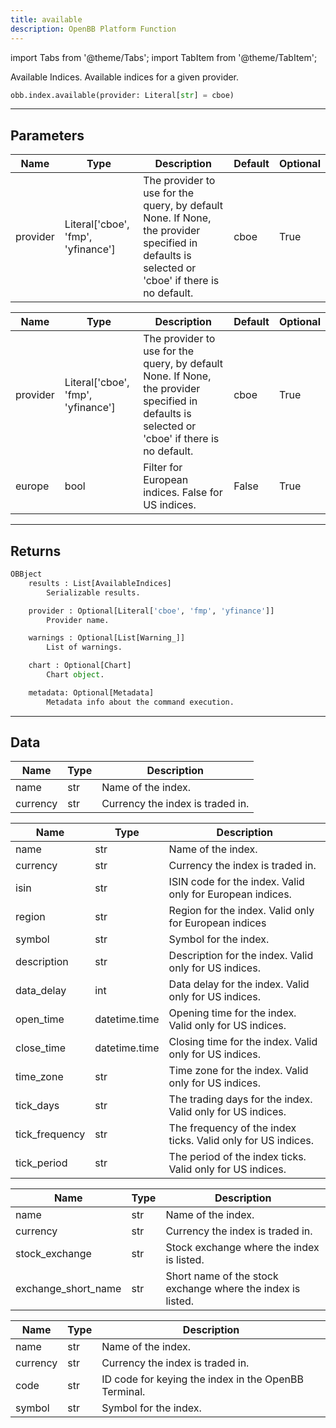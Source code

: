 ```yaml
---
title: available
description: OpenBB Platform Function
---
```


<!-- markdownlint-disable MD012 MD031 MD033 -->

import Tabs from '@theme/Tabs';
import TabItem from '@theme/TabItem';

Available Indices. Available indices for a given provider.

```python wordwrap
obb.index.available(provider: Literal[str] = cboe)
```

---

## Parameters

<Tabs>
<TabItem value="standard" label="Standard">

| Name | Type | Description | Default | Optional |
| ---- | ---- | ----------- | ------- | -------- |
| provider | Literal['cboe', 'fmp', 'yfinance'] | The provider to use for the query, by default None. If None, the provider specified in defaults is selected or 'cboe' if there is no default. | cboe | True |
</TabItem>

<TabItem value='cboe' label='cboe'>

| Name | Type | Description | Default | Optional |
| ---- | ---- | ----------- | ------- | -------- |
| provider | Literal['cboe', 'fmp', 'yfinance'] | The provider to use for the query, by default None. If None, the provider specified in defaults is selected or 'cboe' if there is no default. | cboe | True |
| europe | bool | Filter for European indices. False for US indices. | False | True |
</TabItem>

</Tabs>

---

## Returns

```python wordwrap
OBBject
    results : List[AvailableIndices]
        Serializable results.

    provider : Optional[Literal['cboe', 'fmp', 'yfinance']]
        Provider name.

    warnings : Optional[List[Warning_]]
        List of warnings.

    chart : Optional[Chart]
        Chart object.

    metadata: Optional[Metadata]
        Metadata info about the command execution.
```

---

## Data

<Tabs>
<TabItem value="standard" label="Standard">

| Name | Type | Description |
| ---- | ---- | ----------- |
| name | str | Name of the index. |
| currency | str | Currency the index is traded in. |
</TabItem>

<TabItem value='cboe' label='cboe'>

| Name | Type | Description |
| ---- | ---- | ----------- |
| name | str | Name of the index. |
| currency | str | Currency the index is traded in. |
| isin | str | ISIN code for the index. Valid only for European indices. |
| region | str | Region for the index. Valid only for European indices |
| symbol | str | Symbol for the index. |
| description | str | Description for the index. Valid only for US indices. |
| data_delay | int | Data delay for the index. Valid only for US indices. |
| open_time | datetime.time | Opening time for the index. Valid only for US indices. |
| close_time | datetime.time | Closing time for the index. Valid only for US indices. |
| time_zone | str | Time zone for the index. Valid only for US indices. |
| tick_days | str | The trading days for the index. Valid only for US indices. |
| tick_frequency | str | The frequency of the index ticks. Valid only for US indices. |
| tick_period | str | The period of the index ticks. Valid only for US indices. |
</TabItem>

<TabItem value='fmp' label='fmp'>

| Name | Type | Description |
| ---- | ---- | ----------- |
| name | str | Name of the index. |
| currency | str | Currency the index is traded in. |
| stock_exchange | str | Stock exchange where the index is listed. |
| exchange_short_name | str | Short name of the stock exchange where the index is listed. |
</TabItem>

<TabItem value='yfinance' label='yfinance'>

| Name | Type | Description |
| ---- | ---- | ----------- |
| name | str | Name of the index. |
| currency | str | Currency the index is traded in. |
| code | str | ID code for keying the index in the OpenBB Terminal. |
| symbol | str | Symbol for the index. |
</TabItem>

</Tabs>

